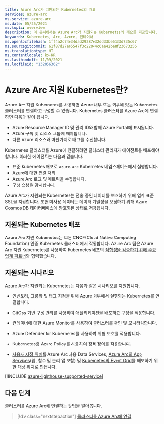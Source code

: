 ```yaml
---
title: Azure Arc가 지원되는 Kubernetes의 개요
services: azure-arc
ms.service: azure-arc
ms.date: 05/25/2021
ms.topic: overview
description: 이 문서에서는 Azure Arc가 지원되는 Kubernetes의 개요를 제공합니다.
keywords: Kubernetes, Arc, Azure, 컨테이너
ms.openlocfilehash: 1ff4a2c74e34dad29287e32dd33be5133d735c67
ms.sourcegitcommit: 61f87d27e05547f3c22044c6aa42be8f23673256
ms.translationtype: HT
ms.contentlocale: ko-KR
ms.lasthandoff: 11/09/2021
ms.locfileid: "132056362"
---
```

# <a name="what-is-azure-arc-enabled-kubernetes"></a>Azure Arc 지원 Kubernetes란?

Azure Arc 지원 Kubernetes를 사용하면 Azure 내부 또는 외부에 있는 Kubernetes 클러스터를 연결하고 구성할 수 있습니다. Kubernetes 클러스터를 Azure Arc에 연결하면 다음과 같이 됩니다.
* Azure Resource Manager ID 및 관리 ID와 함께 Azure Portal에 표시됩니다. 
* Azure 구독 및 리소스 그룹에 배치됩니다.
* 다른 Azure 리소스와 마찬가지로 태그를 수신합니다. 

Kubernetes 클러스터를 Azure에 연결하려면 클러스터 관리자가 에이전트를 배포해야 합니다. 이러한 에이전트는 다음과 같습니다.
* 표준 Kubernetes 배포로 `azure-arc` Kubernetes 네임스페이스에서 실행합니다.
* Azure에 대한 연결 처리
* Azure Arc 로그 및 메트릭을 수집합니다.
* 구성 요청을 감시합니다. 

Azure Arc가 지원되는 Kubernetes는 전송 중인 데이터를 보호하기 위해 업계 표준 SSL을 지원합니다. 또한 미사용 데이터는 데이터 기밀성을 보장하기 위해 Azure Cosmos DB 데이터베이스에 암호화된 상태로 저장됩니다.

## <a name="supported-kubernetes-distributions"></a>지원되는 Kubernetes 배포

Azure Arc 지원 Kubernetes는 모든 CNCF(Cloud Native Computing Foundation) 인증 Kubernetes 클러스터에서 작동합니다. Azure Arc 팀은 Azure Arc 지원 Kubernetes를 사용하여 Kubernetes 배포의 [적합성을 검증하기 위해 주요 업계 파트너](./validation-program.md)와 협력했습니다.

## <a name="supported-scenarios"></a>지원되는 시나리오 

Azure Arc가 지원되는 Kubernetes는 다음과 같은 시나리오를 지원합니다. 

* 인벤토리, 그룹화 및 태그 지정을 위해 Azure 외부에서 실행되는 Kubernetes를 연결합니다.

* GitOps 기반 구성 관리를 사용하여 애플리케이션을 배포하고 구성을 적용합니다. 

* 컨테이너에 대한 Azure Monitor를 사용하여 클러스터를 확인 및 모니터링합니다.

* Azure Defender for Kubernetes를 사용하여 위협 보호를 적용합니다.

* Kubernetes용 Azure Policy를 사용하여 정책 정의를 적용합니다.

* [사용자 지정 위치](./custom-locations.md)를 Azure Arc 사용 Data Services, [Azure Arc의 App Services](../../app-service/overview-arc-integration.md)(웹, 함수 및 논리 앱 포함) 및 [Kubernetes의 Event Grid](../../event-grid/kubernetes/overview.md)를 배포하기 위한 대상 위치로 만듭니다.

[!INCLUDE [azure-lighthouse-supported-service](../../../includes/azure-lighthouse-supported-service.md)]

## <a name="next-steps"></a>다음 단계

클러스터를 Azure Arc에 연결하는 방법을 알아봅니다.
> [!div class="nextstepaction"]
> [클러스터를 Azure Arc에 연결](./quickstart-connect-cluster.md)

